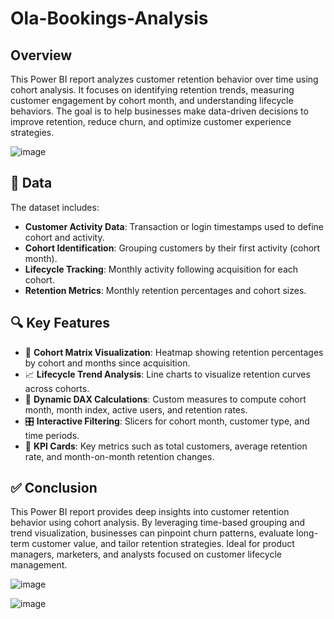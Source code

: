 # Ola-Bookings-Analysis

## Overview  
This Power BI report analyzes customer retention behavior over time using cohort analysis. It focuses on identifying retention trends, measuring customer engagement by cohort month, and understanding lifecycle behaviors. The goal is to help businesses make data-driven decisions to improve retention, reduce churn, and optimize customer experience strategies.

![image](https://github.com/user-attachments/assets/5a916b1c-c36c-4a95-a085-26ef17cf340f)


## 📁 Data  
The dataset includes:

- **Customer Activity Data**: Transaction or login timestamps used to define cohort and activity.
- **Cohort Identification**: Grouping customers by their first activity (cohort month).
- **Lifecycle Tracking**: Monthly activity following acquisition for each cohort.
- **Retention Metrics**: Monthly retention percentages and cohort sizes.

## 🔍 Key Features  

- 📅 **Cohort Matrix Visualization**: Heatmap showing retention percentages by cohort and months since acquisition.
- 📈 **Lifecycle Trend Analysis**: Line charts to visualize retention curves across cohorts.
- 🧮 **Dynamic DAX Calculations**: Custom measures to compute cohort month, month index, active users, and retention rates.
- 🎛️ **Interactive Filtering**: Slicers for cohort month, customer type, and time periods.
- 📌 **KPI Cards**: Key metrics such as total customers, average retention rate, and month-on-month retention changes.

## ✅ Conclusion  
This Power BI report provides deep insights into customer retention behavior using cohort analysis. By leveraging time-based grouping and trend visualization, businesses can pinpoint churn patterns, evaluate long-term customer value, and tailor retention strategies. Ideal for product managers, marketers, and analysts focused on customer lifecycle management.

![image](https://github.com/user-attachments/assets/3b693e75-7e20-48ab-82da-eec8868db568)

![image](https://github.com/user-attachments/assets/51cb985f-66b9-4abe-888c-d6be4822e019)

